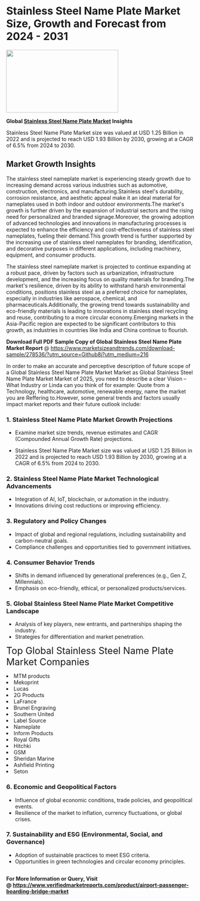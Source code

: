 <H1>Stainless Steel Name Plate Market Size, Growth and Forecast from 2024 - 2031</H1><img class="aligncenter size-medium wp-image-584254" src="https://thirdeyenews.in/wp-content/uploads/2024/09/Global-Market-Research-300x168.jpeg" alt="" width="300" height="168" /><p><strong>Global&nbsp;<a href="https://www.marketsizeandtrends.com/download-sample/278536/?utm_source=Github8j?utm_medium=216">Stainless Steel Name Plate Market</a> Insights</strong></p><p>Stainless Steel Name Plate Market size was valued at USD 1.25 Billion in 2022 and is projected to reach USD 1.93 Billion by 2030, growing at a CAGR of 6.5% from 2024 to 2030.</p><p><h2>Market Growth Insights</h2> <p>The stainless steel nameplate market is experiencing steady growth due to increasing demand across various industries such as automotive, construction, electronics, and manufacturing.Stainless steel's durability, corrosion resistance, and aesthetic appeal make it an ideal material for nameplates used in both indoor and outdoor environments.The market's growth is further driven by the expansion of industrial sectors and the rising need for personalized and branded signage.Moreover, the growing adoption of advanced technologies and innovations in manufacturing processes is expected to enhance the efficiency and cost-effectiveness of stainless steel nameplates, fueling their demand.This growth trend is further supported by the increasing use of stainless steel nameplates for branding, identification, and decorative purposes in different applications, including machinery, equipment, and consumer products.</p> <p>The stainless steel nameplate market is projected to continue expanding at a robust pace, driven by factors such as urbanization, infrastructure development, and the increasing focus on quality materials for branding.The market's resilience, driven by its ability to withstand harsh environmental conditions, positions stainless steel as a preferred choice for nameplates, especially in industries like aerospace, chemical, and pharmaceuticals.Additionally, the growing trend towards sustainability and eco-friendly materials is leading to innovations in stainless steel recycling and reuse, contributing to a more circular economy.Emerging markets in the Asia-Pacific region are expected to be significant contributors to this growth, as industries in countries like India and China continue to flourish.<p><span class=""><strong>Download Full PDF Sample Copy of Global Stainless Steel Name Plate Market Report</strong> @ <a href="https://www.marketsizeandtrends.com/download-sample/278536/?utm_source=Github8j?utm_medium=216" target="_blank">https://www.marketsizeandtrends.com/download-sample/278536/?utm_source=Github8j?utm_medium=216</a></span></p><p>In order to make an accurate and perceptive description of future scope of a Global&nbsp;Stainless Steel Name Plate Market Market as Global&nbsp;Stainless Steel Name Plate Market Market of 2025, you need to describe a clear Vision &ndash; What Industry or Linda can you think of for example: Quote from a Technology, healthcare, automotive, renewable energy, name the market you are Reffering to.However, some general trends and factors usually impact market reports and their future outlook include:</p><h3>1.&nbsp;<strong>Stainless Steel Name Plate Market Growth Projections</strong></h3><ul><li>Examine market size trends, revenue estimates and CAGR (Compounded Annual Growth Rate) projections.</li><li><p>Stainless Steel Name Plate Market size was valued at USD 1.25 Billion in 2022 and is projected to reach USD 1.93 Billion by 2030, growing at a CAGR of 6.5% from 2024 to 2030.</p></li></ul><h3>2.&nbsp;<strong>Stainless Steel Name Plate Market Technological Advancements</strong></h3><ul><li>Integration of AI, IoT, blockchain, or automation in the industry.</li><li>Innovations driving cost reductions or improving efficiency.</li></ul><h3>3.&nbsp;<strong>Regulatory and Policy Changes</strong></h3><ul><li>Impact of global and regional regulations, including sustainability and carbon-neutral goals.</li><li>Compliance challenges and opportunities tied to government initiatives.</li></ul><h3>4.&nbsp;<strong>Consumer Behavior Trends</strong></h3><ul><li>Shifts in demand influenced by generational preferences (e.g., Gen Z, Millennials).</li><li>Emphasis on eco-friendly, ethical, or personalized products/services.</li></ul><h3>5.&nbsp;<strong>Global Stainless Steel Name Plate Market Competitive Landscape</strong></h3><ul><li>Analysis of key players, new entrants, and partnerships shaping the industry.</li><li>Strategies for differentiation and market penetration.</li></ul><p data-pm-slice="1 1 []"><span style="color: inherit; font-family: inherit; font-size: 25px;">Top Global Stainless Steel Name Plate Market Companies</span></p><div class="" data-test-id=""><p><li>MTM products</li><li> Mekoprint</li><li> Lucas</li><li> 2G Products</li><li> LaFrance</li><li> Brunel Engraving</li><li> Southern United</li><li> Label Source</li><li> Nameplate</li><li> Inform Products</li><li> Royal Gifts</li><li> Hitchki</li><li> GSM</li><li> Sheridan Marine</li><li> Ashfield Printing</li><li> Seton</li></p></div><h3>6.&nbsp;<strong>Economic and Geopolitical Factors</strong></h3><ul><li>Influence of global economic conditions, trade policies, and geopolitical events.</li><li>Resilience of the market to inflation, currency fluctuations, or global crises.</li></ul><h3>7.&nbsp;<strong>Sustainability and ESG (Environmental, Social, and Governance)</strong></h3><ul><li>Adoption of sustainable practices to meet ESG criteria.</li><li>Opportunities in green technologies and circular economy principles.</li></ul><h2><strong style="font-size: 14px;">For More Information or Query, Visit @&nbsp;</strong><a style="background-color: #ffffff; font-size: 14px;" href="https://www.marketsizeandtrends.com/report/stainless-steel-name-plate-market/" target="_blank">https://www.verifiedmarketreports.com/product/airport-passenger-boarding-bridge-market</a></h2>